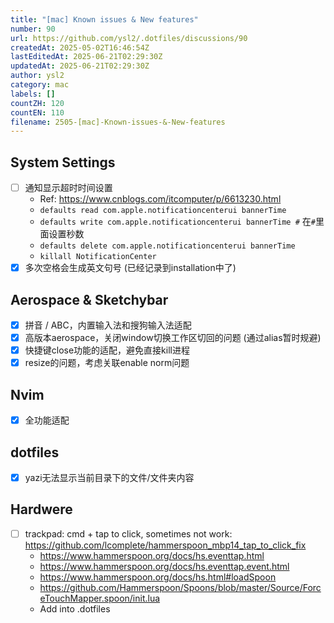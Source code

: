 ```yaml
---
title: "[mac] Known issues & New features"
number: 90
url: https://github.com/ysl2/.dotfiles/discussions/90
createdAt: 2025-05-02T16:46:54Z
lastEditedAt: 2025-06-21T02:29:30Z
updatedAt: 2025-06-21T02:29:30Z
author: ysl2
category: mac
labels: []
countZH: 120
countEN: 110
filename: 2505-[mac]-Known-issues-&-New-features
---
```


## System Settings

- [ ] 通知显示超时时间设置
    - Ref: https://www.cnblogs.com/itcomputer/p/6613230.html
    - `defaults read com.apple.notificationcenterui bannerTime`
    - `defaults write com.apple.notificationcenterui bannerTime #` 在`#`里面设置秒数
    - `defaults delete com.apple.notificationcenterui bannerTime`
    - `killall NotificationCenter`
- [x] 多次空格会生成英文句号 (已经记录到installation中了)

## Aerospace & Sketchybar

- [x] 拼音 / ABC，内置输入法和搜狗输入法适配
- [x] 高版本aerospace，关闭window切换工作区切回的问题 (通过alias暂时规避)
- [x] 快捷键close功能的适配，避免直接kill进程
- [x] resize的问题，考虑关联enable norm问题

## Nvim

- [x] 全功能适配

## dotfiles

- [x] yazi无法显示当前目录下的文件/文件夹内容

## Hardwere

- [ ] trackpad: cmd + tap to click, sometimes not work: https://github.com/lcomplete/hammerspoon_mbp14_tap_to_click_fix
    - https://www.hammerspoon.org/docs/hs.eventtap.html
    - https://www.hammerspoon.org/docs/hs.eventtap.event.html
    - https://www.hammerspoon.org/docs/hs.html#loadSpoon
    - https://github.com/Hammerspoon/Spoons/blob/master/Source/ForceTouchMapper.spoon/init.lua
    - Add into .dotfiles